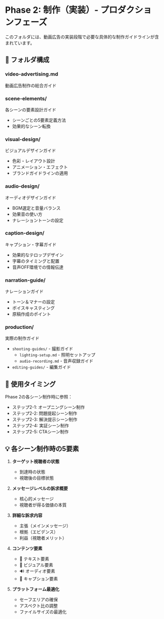 # Phase 2: 制作（実装）- プロダクションフェーズ

このフォルダには、動画広告の実装段階で必要な具体的な制作ガイドラインが含まれています。

## 📁 フォルダ構成

### video-advertising.md
動画広告制作の総合ガイド

### scene-elements/
各シーンの要素設計ガイド
- シーンごとの5要素定義方法
- 効果的なシーン転換

### visual-design/
ビジュアルデザインガイド
- 色彩・レイアウト設計
- アニメーション・エフェクト
- ブランドガイドラインの適用

### audio-design/
オーディオデザインガイド
- BGM選定と音量バランス
- 効果音の使い方
- ナレーショントーンの設定

### caption-design/
キャプション・字幕ガイド
- 効果的なテロップデザイン
- 字幕のタイミングと配置
- 音声OFF環境での情報伝達

### narration-guide/
ナレーションガイド
- トーン＆マナーの設定
- ボイスキャスティング
- 原稿作成のポイント

### production/
実際の制作ガイド
- `shooting-guides/` - 撮影ガイド
  - `lighting-setup.md` - 照明セットアップ
  - `audio-recording.md` - 音声収録ガイド
- `editing-guides/` - 編集ガイド

## 🎯 使用タイミング

Phase 2の各シーン制作時に参照：
- ステップ2-1: オープニングシーン制作
- ステップ2-2: 問題提起シーン制作
- ステップ2-3: 解決提示シーン制作
- ステップ2-4: 実証シーン制作
- ステップ2-5: CTAシーン制作

## 💡 各シーン制作時の5要素

1. **ターゲット視聴者の状態**
   - 到達時の状態
   - 視聴後の目標状態

2. **メッセージレベルの訴求概要**
   - 核心的メッセージ
   - 視聴者が得る価値の本質

3. **詳細な訴求内容**
   - 主張（メインメッセージ）
   - 根拠（エビデンス）
   - 利益（視聴者メリット）

4. **コンテンツ要素**
   - 📝 テキスト要素
   - 🎨 ビジュアル要素
   - 🔊 オーディオ要素
   - 💬 キャプション要素

5. **プラットフォーム最適化**
   - セーフエリアの確保
   - アスペクト比の調整
   - ファイルサイズの最適化